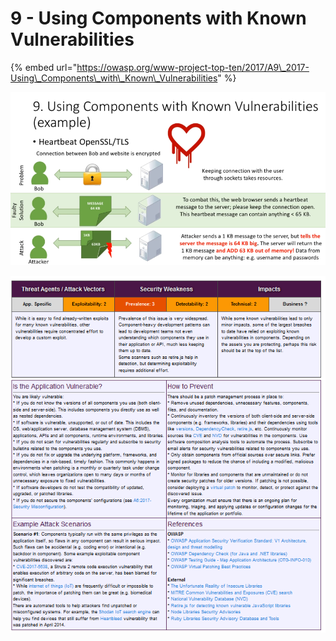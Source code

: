 # 9 - Using Components with Known Vulnerabilities

{% embed url="https://owasp.org/www-project-top-ten/2017/A9\_2017-Using\_Components\_with\_Known\_Vulnerabilities" %}

![](../../../.gitbook/assets/imagen%20%28436%29.png)



![](../../../.gitbook/assets/imagen%20%28444%29.png)

